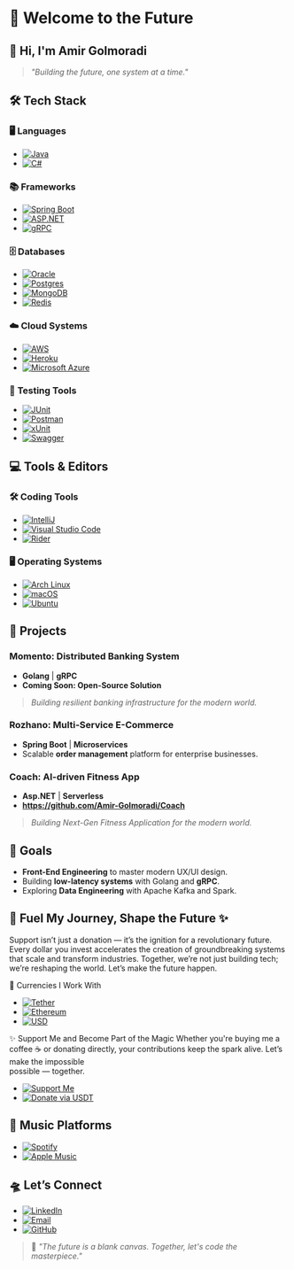 # 🚀 **Welcome to the Future**  


## 👋 **Hi, I'm Amir Golmoradi**  

> *"Building the future, one system at a time."*


## 🛠️ **Tech Stack**  

### 🖥️ **Languages**  
- [![Java](https://img.shields.io/badge/Java-%23ED8B00.svg?logo=openjdk&logoColor=white)](#)  
- [![C#](https://img.shields.io/badge/C%23-%23239120.svg?logo=csharp&logoColor=white)](#)  
 

### 📚 **Frameworks**  
- [![Spring Boot](https://img.shields.io/badge/Spring%20Boot-6DB33F?logo=springboot&logoColor=fff)](#)  
- [![ASP.NET](https://img.shields.io/badge/ASP.NET%20Core-%235C2D91.svg?logo=dotnet&logoColor=white)](#)  
- [![gRPC](https://img.shields.io/badge/gRPC-%23007BFF.svg?logo=grpc&logoColor=white)](#)  

### 🗄️ **Databases**  
- [![Oracle](https://img.shields.io/badge/Oracle-F80000?logo=oracle&logoColor=fff)](#)
- [![Postgres](https://img.shields.io/badge/PostgreSQL-%23316192.svg?logo=postgresql&logoColor=white)](#)
- [![MongoDB](https://img.shields.io/badge/MongoDB-%234ea94b.svg?logo=mongodb&logoColor=white)](#)  
- [![Redis](https://img.shields.io/badge/Redis-%23DD0031.svg?logo=redis&logoColor=white)](#)  

### ☁️ **Cloud Systems**  
- [![AWS](https://img.shields.io/badge/AWS-%23FF9900.svg?logo=amazon-web-services&logoColor=white)](#)  
- [![Heroku](https://img.shields.io/badge/Heroku-430098?logo=heroku&logoColor=fff)](#)  
- [![Microsoft Azure](https://img.shields.io/badge/Microsoft%20Azure-0089D6?logo=microsoftazure&logoColor=white)](#)  

### 🧪 **Testing Tools**  
- [![JUnit](https://img.shields.io/badge/JUnit-%2325A162.svg?logo=junit5&logoColor=white)](#)  
- [![Postman](https://img.shields.io/badge/Postman-FF6C37?logo=postman&logoColor=fff)](#)  
- [![xUnit](https://img.shields.io/badge/xUnit.NET-%235C2D91.svg?logo=.net&logoColor=white)](#)
- [![Swagger](https://img.shields.io/badge/Swagger-%23F7B731?logo=swagger&logoColor=white)](#)



## 💻 **Tools & Editors**  

### 🛠️ **Coding Tools**  
- [![IntelliJ](https://img.shields.io/badge/IntelliJ%20IDEA-%23000000.svg?logo=intellij-idea&logoColor=white)](#)  
- [![Visual Studio Code](https://custom-icon-badges.demolab.com/badge/Visual%20Studio%20Code-0078d7.svg?logo=vsc&logoColor=white)](#)
- [![Rider](https://img.shields.io/badge/Rider-000?logo=rider&logoColor=fff)](#)

### 🖥️ **Operating Systems**  
- [![Arch Linux](https://img.shields.io/badge/Arch%20Linux-1793D1?logo=arch-linux&logoColor=fff)](#)  
- [![macOS](https://img.shields.io/badge/macOS-000000?logo=apple&logoColor=F0F0F0)](#)
- [![Ubuntu](https://img.shields.io/badge/Ubuntu-E95420?logo=ubuntu&logoColor=white)](#)


## 🚀 **Projects**  

### **Momento: Distributed Banking System**  
- **Golang** | **gRPC**  
- **Coming Soon: Open-Source Solution**  
> *Building resilient banking infrastructure for the modern world.*  

### **Rozhano: Multi-Service E-Commerce**  
- **Spring Boot** | **Microservices**  
- Scalable **order management** platform for enterprise businesses.  

### **Coach: AI-driven Fitness App**  
- **Asp.NET** | **Serverless**  
- **https://github.com/Amir-Golmoradi/Coach** 
> *Building Next-Gen Fitness Application for the modern world.* 

## 🎯 **Goals**  
- **Front-End Engineering** to master modern UX/UI design.  
- Building **low-latency systems** with Golang and **gRPC**.  
- Exploring **Data Engineering** with Apache Kafka and Spark.  


## 💸 **Fuel My Journey, Shape the Future** ✨

 Support isn’t just a donation — it’s the ignition for a revolutionary future. Every dollar you invest accelerates the creation of 
 groundbreaking systems that scale and transform industries. Together, we’re not just building tech; we’re reshaping the world. 
 Let’s make the future happen.

💱 Currencies I Work With
 - [![Tether](https://img.shields.io/badge/Tether-168363?&logo=tether&logoColor=white)](#)
 - [![Ethereum](https://img.shields.io/badge/Ethereum-3C3C3D?logo=ethereum&logoColor=white)](#)
 - [![USD](https://img.shields.io/badge/USD-%24-%23008080?logo=money&logoColor=white)](#)


✨ Support Me and Become Part of the Magic
   Whether you're buying me a coffee ☕ or donating directly, your contributions keep the spark alive. Let’s make the impossible    
   possible — together.

- [![Support Me](https://img.shields.io/badge/Support%20Me-Buy%20Me%20A%20Coffee-FFDD00?logo=buymeacoffee&logoColor=black)](https://www.buymeacoffee.com/amirgolmoradi)
- [![Donate via USDT](https://img.shields.io/badge/Donate%20via%20USDT-0xb0A3C0B73bA2349483680832b6758581520DdfD2-%23000000?logo=ethereum&logoColor=white)](https://etherscan.io/address/0xYourUSDTWalletAddressHere)


## 🎵 **Music Platforms**  
- [![Spotify](https://img.shields.io/badge/Spotify-1ED760.svg?logo=spotify&logoColor=white)](#)  
- [![Apple Music](https://img.shields.io/badge/Apple%20Music-FA243C?logo=apple%20music&logoColor=white)](#)  


## 🛸 **Let’s Connect**  
- [![LinkedIn](https://img.shields.io/badge/LinkedIn-%230077B5.svg?logo=linkedin&logoColor=white)](https://www.linkedin.com/in/amir-golmoradi)  
- [![Email](https://img.shields.io/badge/Email-%23D14836.svg?logo=gmail&logoColor=white)](mailto:ahgolmoradi12@gmail.com)  
- [![GitHub](https://img.shields.io/badge/GitHub-%23121011.svg?logo=github&logoColor=white)](https://github.com/Amir-Golmoradi)  


> 🚀 *"The future is a blank canvas. Together, let's code the masterpiece."*  
